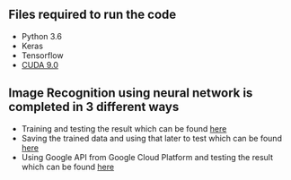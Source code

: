 ## Files required to run the code
* Python 3.6
* Keras
* Tensorflow
* [CUDA 9.0](https://developer.nvidia.com/cuda-90-download-archive?target_os=Windows&target_arch=x86_64&target_version=10&target_type=exenetwork)


## Image Recognition using neural network is completed in 3 different ways
* Training and testing the result which can be found [here](https://github.com/nitinprincer/Neural-Network/tree/master/Neural%20Network/Image%20Recognition/Training%20%26%20Predicting)
* Saving the trained data and using that later to test which can be found [here](https://github.com/nitinprincer/Neural-Network/tree/master/Neural%20Network/Image%20Recognition/Using%20Saved%20Features)
* Using Google API from Google Cloud Platform and testing the result which can be found [here](https://github.com/nitinprincer/Neural-Network/tree/master/Neural%20Network/Image%20Recognition/Using%20Google%20API)

